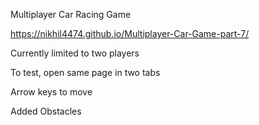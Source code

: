 Multiplayer Car Racing Game

https://nikhil4474.github.io/Multiplayer-Car-Game-part-7/

Currently limited to two players

To test, open same page in two tabs

Arrow keys to move

Added Obstacles
